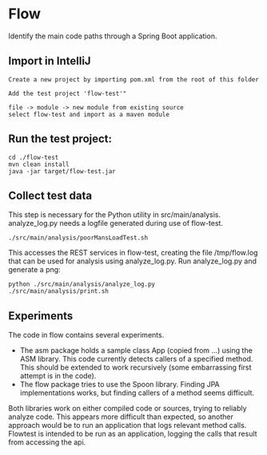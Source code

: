# Flow

Identify the main code paths through a Spring Boot application.
 
## Import in IntelliJ

```
Create a new project by importing pom.xml from the root of this folder

Add the test project 'flow-test'"

file -> module -> new module from existing source
select flow-test and import as a maven module
```

## Run the test project:

```
cd ./flow-test
mvn clean install
java -jar target/flow-test.jar
```

## Collect test data

This step is necessary for the Python utility in src/main/analysis. analyze_log.py needs a logfile generated during use of flow-test.
```
./src/main/analysis/poorMansLoadTest.sh
```
This accesses the REST services in flow-test, creating the file /tmp/flow.log that can be used for analysis
using analyze_log.py.
Run analyze_log.py and generate a png:
```
python ./src/main/analysis/analyze_log.py
./src/main/analysis/print.sh
```


## Experiments

The code in flow contains several experiments. 

- The asm package holds a sample class App (copied from ...) using the ASM library. This code currently detects callers of a specified method. 
This should be extended to work recursively (some embarrassing first attempt is in the code).
- The flow package tries to use the Spoon library. Finding JPA implementations works, but finding 
callers of a method seems difficult. 
 
Both libraries work on either compiled code or sources, trying to reliably analyze code. This appears more
difficult than expected, so another approach would be to run an application that logs relevant method calls.
Flowtest is intended to be run as an application, logging the calls that result from accessing the api. 
